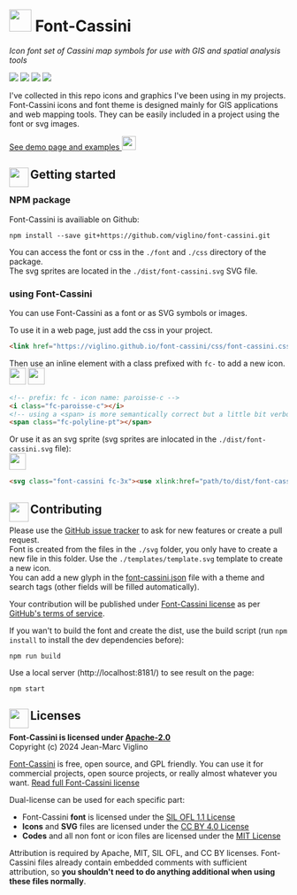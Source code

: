 # <img src="https://github.com/Viglino/font-cassini/blob/main/svg/bati/uEA10-paroisse-c.svg" height="40" /> Font-Cassini
*Icon font set of Cassini map symbols for use with GIS and spatial analysis tools*

[![](https://img.shields.io/npm/v/font-cassini.svg)](https://www.npmjs.com/package/font-cassini)
![](https://img.shields.io/npm/dt/font-cassini.svg)
![](https://img.shields.io/npm/dw/font-cassini)
![](https://img.shields.io/npm/l/font-cassini.svg)

I've collected in this repo icons and graphics I've been using in my projects.
Font-Cassini icons and font theme is designed mainly for GIS applications and web mapping tools. 
They can be easily included in a project using the font or svg images.

[See demo page and examples <img src="https://github.com/Viglino/font-cassini/blob/main/svg/search/uEA5F-search-map.svg" height="25" />](https://viglino.github.io/font-cassini/)

## <img src="https://github.com/Viglino/font-cassini/blob/main/svg/routing/uEA8F-timer.svg" height="35" align="left" />Getting started

###  NPM package

Font-Cassini is availiable on Github:
```console
npm install --save git+https://github.com/viglino/font-cassini.git
```
You can access the font or css in the `./font` and `./css` directory of the package.    
The svg sprites are located in the `./dist/font-cassini.svg` SVG file.

### using Font-Cassini

You can use Font-Cassini as a font or as SVG symbols or images.

To use it in a web page, just add the css in your project.
```html
<link href="https://viglino.github.io/font-cassini/css/font-cassini.css" rel="stylesheet" />
```
Then use an inline element with a class prefixed with `fc-` to add a new icon.    
<img src="https://github.com/Viglino/font-cassini/blob/main/svg/bati/uEA10-paroisse-c.svg" height="30" />
<img src="https://github.com/Viglino/font-cassini/blob/main/svg/geom/uEA02-polyline-pt.svg" height="30" />
```html
<!-- prefix: fc - icon name: paroisse-c -->
<i class="fc-paroisse-c"></i>
<!-- using a <span> is more semantically correct but a little bit verbose. -->
<span class="fc-polyline-pt"></span>
```
Or use it as an svg sprite (svg sprites are inlocated in the `./dist/font-cassini.svg` file):    
<img src="https://github.com/Viglino/font-cassini/blob/main/svg/geom/uEA03-polygon-pt.svg" height="30" />
```html
<svg class="font-cassini fc-3x"><use xlink:href="path/to/dist/font-cassini.svg#fc-polyline-pt" /></svg>
```

## <img src="https://github.com/Viglino/font-cassini/blob/main/svg/edit/uEA51-copy-poly.svg" height="35" align="left" />Contributing
Please use the [GitHub issue tracker](https://github.com/Viglino/font-cassini/issues) to ask for new features 
or create a pull request.    
Font is created from the files in the `./svg` folder, you only have to create a new file in this folder. 
Use the `./templates/template.svg` template to create a new icon.  
You can add a new glyph in the [font-cassini.json](https://github.com/Viglino/font-cassini/blob/main/font-cassini.json) file with a theme and search tags 
(other fields will be filled automatically).

Your contribution will be published under [Font-Cassini license](https://github.com/Viglino/font-cassini/blob/main/LICENSE.md) as per [GitHub's terms of service](https://help.github.com/articles/github-terms-of-service/#6-contributions-under-repository-license).

If you wan't to build the font and create the dist, use the build script (run `npm install` to install the dev dependencies before):
```console
npm run build
```
Use a local server (http://localhost:8181/) to see result on the page:
```console
npm start
```


## <img src="https://github.com/Viglino/font-cassini/blob/main/svg/map/uEA7A-map-book.svg" height="35" align="left" />Licenses

**Font-Cassini is licensed under [Apache-2.0](https://github.com/Viglino/font-cassini/blob/main/LICENSE-APACHE.md)**    
Copyright (c) 2024 Jean-Marc Viglino

[Font-Cassini](https://viglino.github.io/font-cassini/) is free, open source, and GPL friendly. 
You can use it for commercial projects, open source projects, or really almost whatever you want.
[Read full Font-Cassini license](https://github.com/Viglino/font-cassini/blob/main/LICENSE.md)

Dual-license can be used for each specific part:
* Font-Cassini **font** is licensed under the [SIL OFL 1.1 License](https://github.com/Viglino/font-cassini/blob/main/LICENSE-OFL.md)
* **Icons** and **SVG** files are licensed under the [CC BY 4.0 License](https://creativecommons.org/licenses/by/4.0/)
* **Codes** and all non font or icon files are licensed under the [MIT License](https://github.com/Viglino/font-cassini/blob/main/LICENSE-MIT.md)

Attribution is required by Apache, MIT, SIL OFL, and CC BY licenses. Font-Cassini files already 
contain embedded comments with sufficient attribution, so **you shouldn't need to 
do anything additional when using these files normally**.

